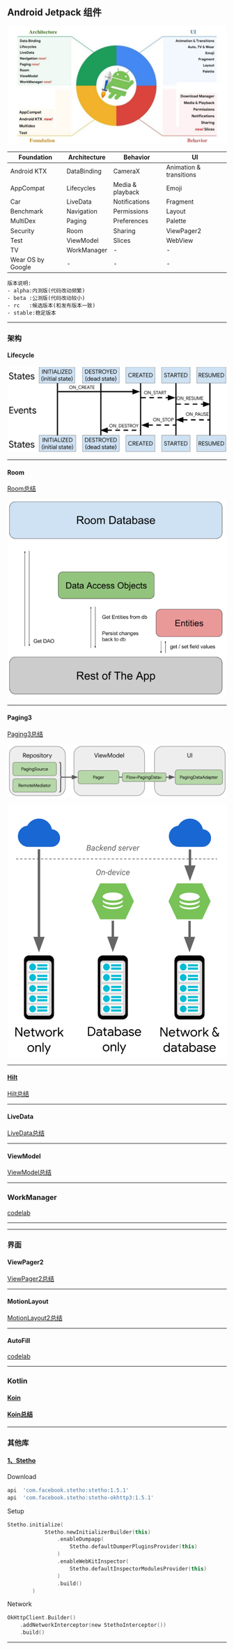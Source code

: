 ## Android Jetpack 组件

![jetpack](./png/android-jetpack.jpg)



| Foundation        | Architecture | Behavior         | UI                      |
| ----------------- | ------------ | ---------------- | ----------------------- |
| Android KTX       | DataBinding  | CameraX          | Animation & transitions |
| AppCompat         | Lifecycles   | Media & playback | Emoji                   |
| Car               | LiveData     | Notifications    | Fragment                |
| Benchmark         | Navigation   | Permissions      | Layout                  |
| MultiDex          | Paging       | Preferences      | Palette                 |
| Security          | Room         | Sharing          | ViewPager2              |
| Test              | ViewModel    | Slices           | WebView                 |
| TV                | WorkManager  | -                | -                       |
| Wear OS by Google | -            | -                | -                       |



```
版本说明:
- alpha:内测版(代码改动频繁)
- beta :公测版(代码改动较小)
- rc   :候选版本(和发布版本一致)
- stable:稳定版本
```



---

### 架构

#### Lifecycle

![Lifecycle](./png/lifecycle-states.png)

---

#### Room

[Room总结](./arch_room/Room.md)

![Room架构](./png/room_architecture.png)

---

#### Paging3

[Paging3总结](./arch_paging3/Paging3.md)

![Paging3架构](./png/paging3-library-architecture.png)

![data-flow](./png/paging-library-data-flow.webp)

---

#### [Hilt](https://developer.android.com/training/dependency-injection/hilt-android)

[Hilt总结](./arch_hilt/Hilt.md)




---

#### LiveData

[LiveData总结](./arch_livedata/LiveData.md)



---

#### ViewModel

[ViewModel总结](./arch_viewmodel/ViewModel.md)



---

### WorkManager

[codelab](https://codelabs.developers.google.com/codelabs/android-workmanager/#0)

---



---

### 界面

#### ViewPager2

[ViewPager2总结](./ui_viewpager2/ViewPager2.md)

---

#### MotionLayout

[MotionLayout2总结](./ui_motionlayout/MotionLayout.md)

---

#### AutoFill

[codelab](https://codelabs.developers.google.com/codelabs/optimize-autofill/#0)

---



### Kotlin

#### [Koin](https://insert-koin.io/)

#### [Koin总结](./kotlin_koin/Koin.md)



---

### 其他库

#### [1、Stetho](http://facebook.github.io/stetho/)

Download

```Groovy
api  'com.facebook.stetho:stetho:1.5.1'
api  'com.facebook.stetho:stetho-okhttp3:1.5.1'
```

Setup

```Kotlin
Stetho.initialize(
            Stetho.newInitializerBuilder(this)
                .enableDumpapp(
                    Stetho.defaultDumperPluginsProvider(this)
                )
                .enableWebKitInspector(
                    Stetho.defaultInspectorModulesProvider(this)
                )
                .build()
        )
```

Network

```Kotlin
OkHttpClient.Builder()
    .addNetworkInterceptor(new StethoInterceptor())
    .build()
```

---